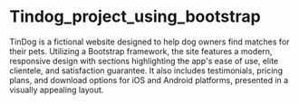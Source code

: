 # Tindog_project_using_bootstrap

TinDog is a fictional website designed to help dog owners find matches for their pets. Utilizing a Bootstrap framework, the site features a modern, responsive design with sections highlighting the app's ease of use, elite clientele, and satisfaction guarantee. It also includes testimonials, pricing plans, and download options for iOS and Android platforms, presented in a visually appealing layout.

